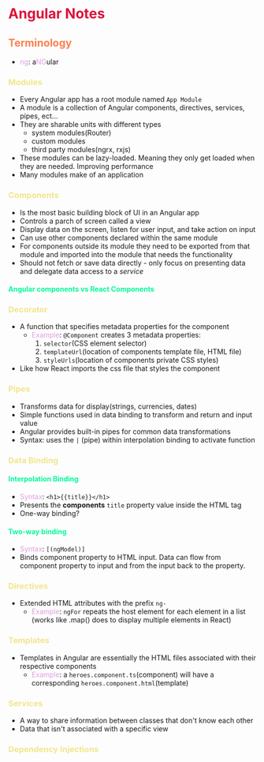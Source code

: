 <style>
r { color: Crimson }
o { color: Coral }
y { color: Khaki }
g { color: MediumSpringGreen }
b { color: SkyBlue }
i { color: Violet }
h { color:  Plum }
hh { color: Pink }
</style>
# <r>Angular Notes</r>

## <o>Terminology</o>

* <h>ng</h>: a<h>NG</h>ular

### <y>Modules</y>

* Every Angular app has a root module named `App Module`
* A module is a collection of Angular components, directives, services, pipes, ect...
* They are sharable units with different types
  * system modules(Router)
  * custom modules
  * third party modules(ngrx, rxjs)
* These modules can be lazy-loaded. Meaning they only get loaded when they are needed. Improving performance
* Many modules make of an application

### <y>Components</y>

* Is the most basic building block of UI in an Angular app
* Controls a parch of screen called a view
* Display data on the screen, listen for user input, and take action on input
* Can use other components declared within the same module
* For components outside its module they need to be exported from that module and imported into the module that needs the functionality
* Should not fetch or save data directly - only focus on presenting data and delegate data access to a *service*

#### <g>Angular components vs React Components</g>

### <y>Decorator</y>

* A function that specifies metadata properties for the component
  * <h>Example</h>: `@Component` creates 3 metadata properties:
    1. `selector`(CSS element selector)
    2. `templateUrl`(location of components template file, HTML file)
    3. `styleUrls`(location of components private CSS styles)
* Like how React imports the css file that styles the component

### <y>Pipes</y>

* Transforms data for display(strings, currencies, dates)
* Simple functions used in data binding to transform and return and input value
* Angular provides built-in pipes for common data transformations
* Syntax: uses the `|` (pipe) within interpolation binding to activate function

### <y>Data Binding</y>

#### <g>Interpolation Binding</g>

* <h>Syntax</h>: `<h1>{{title}}</h1>`
* Presents the **components** `title` property value inside the HTML tag
* One-way binding?

#### <g>Two-way binding</g>

* <h>Syntax</h>: `[(ngModel)]`
* Binds component property to HTML input. Data can flow from component property to input and from the input back to the property.

### <y>Directives</y>

* Extended HTML attributes with the prefix `ng-`
  * <h>Example</h>: `ngFor` repeats the host element for each element in a list (works like .map() does to display multiple elements in React)

### <y>Templates</y>

* Templates in Angular are essentially the HTML files associated with their respective components
  * <h>Example</h>: a `heroes.component.ts`(component) will have a corresponding `heroes.component.html`(template)

### <y>Services</y>

* A way to share information between classes that don't know each other
* Data that isn't associated with a specific view

### <y>Dependency Injections</y>

